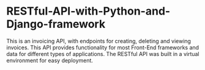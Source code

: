 # RESTful-API-with-Python-and-Django-framework
 This is an invoicing API, with endpoints for creating, deleting and viewing  invoices. This API provides functionality for most Front-End frameworks and data for different types of applications. The RESTful API was built in a virtual environment for easy deployment. 

